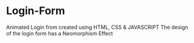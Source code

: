 # Login-Form
Animated Login from created using HTML, CSS &amp; JAVASCRIPT
The design of the login form has a Neomorphism Effect 
